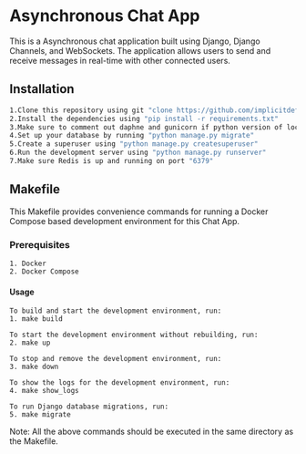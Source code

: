 # Asynchronous Chat App

This is a Asynchronous chat application built using Django, Django Channels, and WebSockets. The application allows users to send and receive messages in real-time with other connected users.

## Installation

```bash
1.Clone this repository using git "clone https://github.com/implicitdefcncdragneel/1-1AsyncChatApp_JWT.git"
2.Install the dependencies using "pip install -r requirements.txt"
3.Make sure to comment out daphne and gunicorn if python version of local enviroment is greater than "3.10"
4.Set up your database by running "python manage.py migrate"
5.Create a superuser using "python manage.py createsuperuser"
6.Run the development server using "python manage.py runserver"
7.Make sure Redis is up and running on port "6379"
```

## Makefile

This Makefile provides convenience commands for running a Docker Compose based development environment for this Chat App.

### Prerequisites

    1. Docker
    2. Docker Compose

#### Usage

    To build and start the development environment, run:
    1. make build

    To start the development environment without rebuilding, run:
    2. make up

    To stop and remove the development environment, run:
    3. make down

    To show the logs for the development environment, run:
    4. make show_logs

    To run Django database migrations, run:
    5. make migrate

Note: All the above commands should be executed in the same directory as the Makefile.
